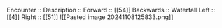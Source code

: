 Encounter :: 
Description :: 
Forward :: [[54]]
Backwards :: Waterfall
Left :: [[4]]
Right :: [[51]]
![[Pasted image 20241108125833.png]]